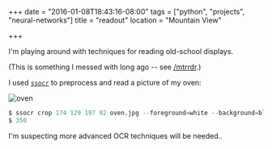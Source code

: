 +++
date = "2016-01-08T18:43:16-08:00"
tags = ["python", "projects", "neural-networks"]
title = "readout"
location = "Mountain View"

+++

I'm playing around with techniques for reading old-school displays.

<!--more-->

(This is something I messed with long ago -- see [/mtrrdr](/mtrrdr).)

I used [`ssocr`](https://www.unix-ag.uni-kl.de/~auerswal/ssocr/)
to preprocess and read a picture of my oven:

![oven](/img/oven.jpg)

```python
$ ssocr crop 174 129 197 92 oven.jpg --foreground=white --background=black --threshold=200 --number-digits=-1
$ 350
```

I'm suspecting more advanced OCR techniques will be needed..

